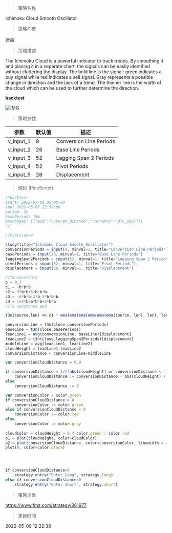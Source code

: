 
> 策略名称

Ichimoku Cloud Smooth Oscillator

> 策略作者

张超

> 策略描述

The Ichimoku Cloud is a powerful indicator to track trends. By smoothing it and placing it in a separate chart, the signals can be easily identified without cluttering the display. The bold line is the signal: green indicates a buy signal while red indicates a sell signal. Gray represents a possible change in direction and the lack of a trend. The thinner line is the width of the cloud which can be used to further determine the direction.

**backtest**

 ![IMG](https://www.fmz.com/upload/asset/18da159feb076ddb1c4.png) 

> 策略参数



|参数|默认值|描述|
|----|----|----|
|v_input_1|9|Conversion Line Periods|
|v_input_2|26|Base Line Periods|
|v_input_3|52|Lagging Span 2 Periods|
|v_input_4|52|Pivot Periods|
|v_input_5|26|Displacement|


> 源码 (PineScript)

``` javascript
/*backtest
start: 2022-03-08 00:00:00
end: 2022-05-07 23:59:00
period: 2h
basePeriod: 15m
exchanges: [{"eid":"Futures_Binance","currency":"BTC_USDT"}]
*/

//@version=4

study(title="Ichimoku Cloud Smooth Oscillator")
conversionPeriods = input(9, minval=1, title="Conversion Line Periods"),
basePeriods = input(26, minval=1, title="Base Line Periods")
laggingSpan2Periods = input(52, minval=1, title="Lagging Span 2 Periods"),
pivotPeriods = input(52, minval=1, title="Pivot Periods"),
displacement = input(26, minval=1, title="Displacement")

//T3 constants
b = 0.7
c1 = -b*b*b
c2 = 3*b*b+3*b*b*b
c3 = -6*b*b-3*b-3*b*b*b
c4 = 1+3*b+b*b*b+3*b*b
//T3 constants end

t3n(source,len) => c1 * ema(ema(ema(ema(ema(ema(source, len), len), len), len), len), len) + c2 * ema(ema(ema(ema(ema(source, len), len), len), len), len) + c3 * ema(ema(ema(ema(source, len), len), len), len) + c4 * ema(ema(ema(source, len), len), len)

conversionLine = t3n(close,conversionPeriods)
baseLine = t3n(close,basePeriods)
leadLine1 = avg(conversionLine, baseLine)[displacement]
leadLine2 = t3n(close,laggingSpan2Periods)[displacement]
middleLine = avg(leadLine1, leadLine2)
cloudHeight = leadLine1-leadLine2
conversionDistance = conversionLine-middleLine

var conversionCloudDistance = 0.0

if conversionDistance > 1/2*abs(cloudHeight) or conversionDistance < -1/2*abs(cloudHeight)
    conversionCloudDistance := conversionDistance - abs(cloudHeight) / 2
else
    conversionCloudDistance := 0

var conversionColor = color.green
if conversionCloudDistance > 0
    conversionColor := color.green
else if conversionCloudDistance < 0
    conversionColor := color.red
else
    conversionColor := color.gray
    
cloudColor = cloudHeight > 0 ? color.green : color.red
p1 = plot(cloudHeight, color=cloudColor)
p2 = plot(conversionCloudDistance, color=conversionColor, linewidth = 4)
plot(0, color=color.black)




if conversionCloudDistance>0
    strategy.entry("Enter Long", strategy.long)
else if conversionCloudDistance<0
    strategy.entry("Enter Short", strategy.short)


```

> 策略出处

https://www.fmz.com/strategy/361977

> 更新时间

2022-05-09 12:22:38
